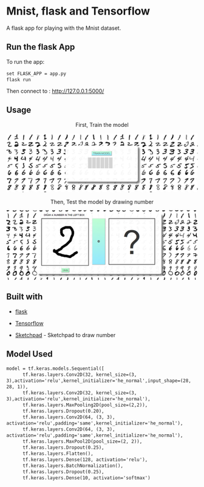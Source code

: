 # Mnist, flask and Tensorflow

A flask app for playing with the Mnist dataset.


## Run the flask App
To run the app:
```
set FLASK_APP = app.py
flask run
```

Then connect to : http://127.0.0.1:5000/

## Usage

<p align="center"> First, Train the model </p>
<img src="data_img/train_model.PNG">

<p align="center"> Then, Test the model by drawing number</p>
<img src="data_img/draw_number.PNG">

## Built with

* [flask](http://flask.pocoo.org/)

* [Tensorflow](https://www.tensorflow.org/)

* [Sketchpad](https://github.com/yiom/sketchpad) - Sketchpad to draw number



## Model Used ##

```
model = tf.keras.models.Sequential([
      tf.keras.layers.Conv2D(32, kernel_size=(3, 3),activation='relu',kernel_initializer='he_normal',input_shape=(28, 28, 1)),
      tf.keras.layers.Conv2D(32, kernel_size=(3, 3),activation='relu',kernel_initializer='he_normal'),
      tf.keras.layers.MaxPooling2D(pool_size=(2,2)),
      tf.keras.layers.Dropout(0.20),
      tf.keras.layers.Conv2D(64, (3, 3), activation='relu',padding='same',kernel_initializer='he_normal'),
      tf.keras.layers.Conv2D(64, (3, 3), activation='relu',padding='same',kernel_initializer='he_normal'),
      tf.keras.layers.MaxPool2D(pool_size=(2, 2)),
      tf.keras.layers.Dropout(0.25),
      tf.keras.layers.Flatten(),
      tf.keras.layers.Dense(128, activation='relu'),
      tf.keras.layers.BatchNormalization(),
      tf.keras.layers.Dropout(0.25),
      tf.keras.layers.Dense(10, activation='softmax')
```